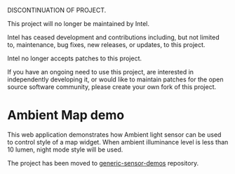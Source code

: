 DISCONTINUATION OF PROJECT.

This project will no longer be maintained by Intel.

Intel has ceased development and contributions including, but not limited to, maintenance, bug fixes, new releases, or updates, to this project. 

Intel no longer accepts patches to this project.

If you have an ongoing need to use this project, are interested in independently developing it, or would like to maintain patches for the open source software community, please create your own fork of this project. 
# Ambient Map demo

This web application demonstrates how Ambient light sensor can be used to control style of a map widget. When ambient illuminance level is less than 10 lumen, night mode style will be used.

The project has been moved to [generic-sensor-demos](https://github.com/intel/generic-sensor-demos/tree/master/ambient-map) repository.